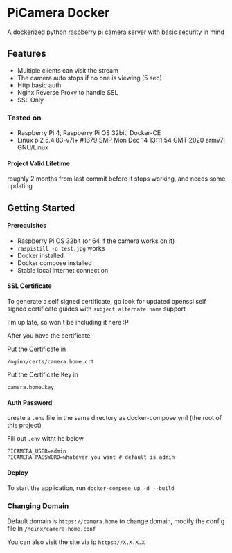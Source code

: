 # PiCamera Docker

A dockerized python raspberry pi camera server with basic security in mind

## Features
- Multiple clients can visit the stream
- The camera auto stops if no one is viewing (5 sec)
- Http basic auth
- Nginx Reverse Proxy to handle SSL
- SSL Only

### Tested on
- Raspberry Pi 4, Raspberry Pi OS 32bit, Docker-CE
- Linux pi2 5.4.83-v7l+ #1379 SMP Mon Dec 14 13:11:54 GMT 2020 armv7l GNU/Linux

#### Project Valid Lifetime
roughly 2 months from last commit before it stops working, and needs some updating

## Getting Started

#### Prerequisites
- Raspberry Pi OS 32bit (or 64 if the camera works on it)
- `raspistill -o test.jpg` works
- Docker installed
- Docker compose installed
- Stable local internet connection

#### SSL Certificate
To generate a self signed certificate, go look for updated openssl self signed certificate guides with `subject alternate name` support

I'm up late, so won't be including it here :P

After you have the certificate

Put the Certificate in

`/nginx/certs/camera.home.crt`

Put the Certificate Key in

`camera.home.key`

#### Auth Password
create a `.env` file in the same directory as docker-compose.yml (the root of this project) 

Fill out `.env` witht he below
```
PICAMERA_USER=admin
PICAMERA_PASSWORD=whatever you want # default is admin
```

#### Deploy

To start the application, run
`docker-compose up -d --build`

### Changing Domain

Default domain is `https://camera.home`
to change domain, modify the config file in `/nginx/camera.home.conf`

You can also visit the site via ip `https://X.X.X.X`

